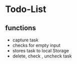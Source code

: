 # Todo-List

## functions

* capture task 
* checks for empty input 
* stores task to local Storage 
* delete, check , uncheck task
